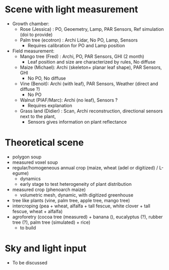 
# Scene with light measurement

- Growth chamber:
  - Rose (Jessica) : PO, Geoemetry, Lamp, PAR Sensors, Ref simulation (doi to provide)
  - Palm tree (ecotron) : Archi Lidar, No PO, Lamp, Sensors
     - Requires calibration for PO and Lamp position
- Field measurement:
  -  Mango tree (Fred) : Archi, PO, PAR Sensors, GHI (2 month)
      - Leaf position and size are characterized by rules, No diffuse
  - Maize (Michael): Archi (skeleton+ planar leaf shape), PAR Sensors, GHI
      - No PO, No diffuse
  - Vine (Benoit): Archi (with leaf), PAR Sensors, Weather (direct and diffuse ?)
      - No PO
  - Walnut (PIAF/Marc): Archi (no leaf), Sensors ?
      - Requires explanation
  - Grass land (Didier) : Scan, Archi reconstruction, directional sensors next to the plant,
      - Sensors gives information on plant reflectance 

# Theoretical scene
- polygon soup
- measured voxel soup
- regular/homogeneous annual crop (maize, wheat (adel or digitized) / L-egume)
   -  dynamics
   -  early stage to test heterogeneity of plant distribution
- measured crop (phenoarch maize)
   - volumetric mesh, dynamic, with digitized greenhouse
- tree like plants (vine, palm tree, apple tree, mango tree)
- intercroping (pea + wheat, alfalfa + tall fescue, white clover + tall fescue, wheat + alfalfa)
- agroforetry (cocoa tree (measured) + banana (),  eucalyptus (?), rubber tree (?), palm tree (simulated) + rice)
   - to build

# Sky and light input
  - To be discussed
